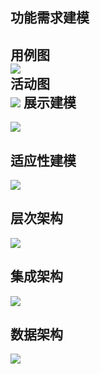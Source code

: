 功能需求建模
-----------------------
用例图  
![](https://github.com/iKrelve/WebProject/blob/master/task4/%E7%94%A8%E4%BE%8B%E5%9B%BE.png)  
活动图  
![](https://github.com/iKrelve/WebProject/blob/master/task4/%E6%B4%BB%E5%8A%A8%E5%9B%BE.png)
展示建模
-----------------------
![](https://github.com/iKrelve/WebProject/blob/master/task4/%E5%B1%95%E7%A4%BA%E5%BB%BA%E6%A8%A1.png)

适应性建模
-----------------------
![](https://github.com/iKrelve/WebProject/blob/master/task4/%E9%80%82%E5%BA%94%E6%80%A7%E5%BB%BA%E6%A8%A1.png)

层次架构
-----------------------
![](https://github.com/iKrelve/WebProject/blob/master/task5/%E5%B1%82%E6%AC%A1%E6%9E%B6%E6%9E%84.png)

集成架构
-----------------------
![](https://github.com/iKrelve/WebProject/blob/master/task5/%E9%9B%86%E6%88%90%E6%9E%B6%E6%9E%84.png)

数据架构
-----------------------
![](https://github.com/iKrelve/WebProject/blob/master/task5/%E6%95%B0%E6%8D%AE%E6%9E%B6%E6%9E%84.png)



